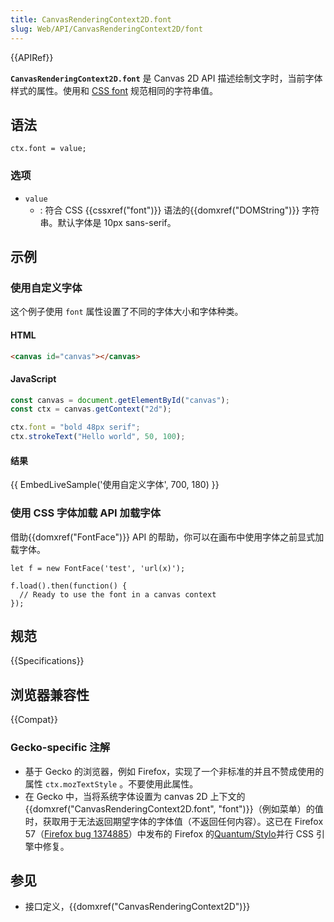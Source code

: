 ```yaml
---
title: CanvasRenderingContext2D.font
slug: Web/API/CanvasRenderingContext2D/font
---
```


{{APIRef}}

**`CanvasRenderingContext2D.font`** 是 Canvas 2D API 描述绘制文字时，当前字体样式的属性。使用和 [CSS font](/zh-CN/docs/Web/CSS/font) 规范相同的字符串值。

## 语法

```
ctx.font = value;
```

### 选项

- `value`
  - : 符合 CSS {{cssxref("font")}} 语法的{{domxref("DOMString")}} 字符串。默认字体是 10px sans-serif。

## 示例

### 使用自定义字体

这个例子使用 `font` 属性设置了不同的字体大小和字体种类。

#### HTML

```html
<canvas id="canvas"></canvas>
```

#### JavaScript

```js
const canvas = document.getElementById("canvas");
const ctx = canvas.getContext("2d");

ctx.font = "bold 48px serif";
ctx.strokeText("Hello world", 50, 100);
```

#### 结果

{{ EmbedLiveSample('使用自定义字体', 700, 180) }}

### 使用 CSS 字体加载 API 加载字体

借助{{domxref("FontFace")}} API 的帮助，你可以在画布中使用字体之前显式加载字体。

```
let f = new FontFace('test', 'url(x)');

f.load().then(function() {
  // Ready to use the font in a canvas context
});
```

## 规范

{{Specifications}}

## 浏览器兼容性

{{Compat}}

### Gecko-specific 注解

- 基于 Gecko 的浏览器，例如 Firefox，实现了一个非标准的并且不赞成使用的属性 `ctx.mozTextStyle` 。不要使用此属性。
- 在 Gecko 中，当将系统字体设置为 canvas 2D 上下文的{{domxref("CanvasRenderingContext2D.font", "font")}}（例如菜单）的值时，获取用于无法返回期望字体的字体值（不返回任何内容）。这已在 Firefox 57（[Firefox bug 1374885](https://bugzil.la/1374885)）中发布的 Firefox 的[Quantum/Stylo](https://wiki.mozilla.org/Quantum/Stylo)并行 CSS 引擎中修复。

## 参见

- 接口定义，{{domxref("CanvasRenderingContext2D")}}
